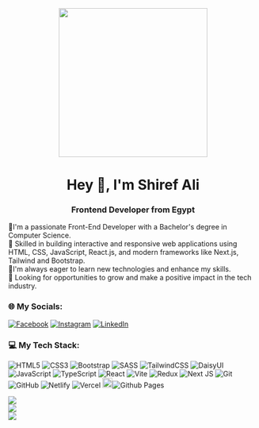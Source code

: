 
<div align="center">
<img src="https://tenor.com/view/scaler-create-impact-code-sleep-time-gif-25011979.gif" width="300" />
</div>
<h1 align="center">Hey 👋, I'm Shiref Ali </h1>
<h3 align="center">Frontend Developer from Egypt  
</h3> 

  🎯I'm a passionate Front-End Developer with a Bachelor's degree in Computer Science. 
<br>
🚀 Skilled in building interactive and responsive web applications using HTML, CSS, JavaScript, React.js, and modern frameworks like Next.js, Tailwind and Bootstrap.<br> 🌱I'm always eager to learn new technologies and enhance my skills.<br>💼 Looking for opportunities to grow and make a positive impact in the tech industry.
<br>




### 🌐 My Socials:
[![Facebook](https://img.shields.io/badge/Facebook-%231877F2.svg?logo=Facebook&logoColor=white)](https://www.facebook.com/profile.php?id=100005790579932) [![Instagram](https://img.shields.io/badge/Instagram-%23E4405F.svg?logo=Instagram&logoColor=white)](https://www.instagram.com/shiref_ali_/) [![LinkedIn](https://img.shields.io/badge/LinkedIn-%230077B5.svg?logo=linkedin&logoColor=white)](https://www.linkedin.com/in/shiref-ali-98b12a1b9/) 

### 💻 My Tech Stack:
![HTML5](https://img.shields.io/badge/html5-%23E34F26.svg?style=for-the-badge&logo=html5&logoColor=white) ![CSS3](https://img.shields.io/badge/css3-%231572B6.svg?style=for-the-badge&logo=css3&logoColor=white) ![Bootstrap](https://img.shields.io/badge/bootstrap-%238511FA.svg?style=for-the-badge&logo=bootstrap&logoColor=white) ![SASS](https://img.shields.io/badge/SASS-hotpink.svg?style=for-the-badge&logo=SASS&logoColor=white) ![TailwindCSS](https://img.shields.io/badge/tailwindcss-%2338B2AC.svg?style=for-the-badge&logo=tailwind-css&logoColor=white)  ![DaisyUI](https://img.shields.io/badge/daisyui-5A0EF8?style=for-the-badge&logo=daisyui&logoColor=white) ![JavaScript](https://img.shields.io/badge/javascript-%23323330.svg?style=for-the-badge&logo=javascript&logoColor=%23F7DF1E)  ![TypeScript](https://img.shields.io/badge/typescript-%23007ACC.svg?style=for-the-badge&logo=typescript&logoColor=white) ![React](https://img.shields.io/badge/react-%2320232a.svg?style=for-the-badge&logo=react&logoColor=%2361DAFB)  ![Vite](https://img.shields.io/badge/vite-%23646CFF.svg?style=for-the-badge&logo=vite&logoColor=white)  ![Redux](https://img.shields.io/badge/redux-%23593d88.svg?style=for-the-badge&logo=redux&logoColor=white)  ![Next JS](https://img.shields.io/badge/Next-black?style=for-the-badge&logo=next.js&logoColor=white)  ![Git](https://img.shields.io/badge/git-%23F05033.svg?style=for-the-badge&logo=git&logoColor=white)   ![GitHub](https://img.shields.io/badge/github-%23121011.svg?style=for-the-badge&logo=github&logoColor=white) ![Netlify](https://img.shields.io/badge/netlify-%23000000.svg?style=for-the-badge&logo=netlify&logoColor=#00C7B7) ![Vercel](https://img.shields.io/badge/vercel-%23000000.svg?style=for-the-badge&logo=vercel&logoColor=white) <img alt="Github Pages" width="20px" height="20px" src="https://techcrunch.com/wp-content/uploads/2010/07/github-logo.png" />![Github Pages](https://img.shields.io/badge/-Github%20Pages-000000?style=flat&logo=github-pages)

![](https://github-readme-stats.vercel.app/api/top-langs/?username=shirefali&theme=radical&hide_border=false&include_all_commits=false&count_private=false&layout=compact)<br/>
![](https://github-readme-stats.vercel.app/api?username=shirefali&theme=radical&hide_border=false&include_all_commits=false&count_private=false)<br/>
![](https://github-readme-streak-stats.herokuapp.com/?user=shirefali&theme=radical&hide_border=false)<br/>


<!-- Proudly created with GPRM ( https://gprm.itsvg.in ) -->
